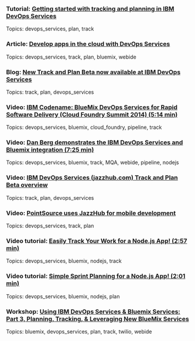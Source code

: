 ### Tutorial: [Getting started with tracking and planning in IBM DevOps Services](/tutorials/trackplan)  
Topics: devops_services, plan, track

### Article: [Develop apps in the cloud with DevOps Services](http://www.ibm.com/developerworks/library/d-bluemix-devops-services-project/)  
Topics: devops_services, track, plan, bluemix, webide

### Blog: [New Track and Plan Beta now available at IBM DevOps Services](https://jazz.net/blog/index.php/2014/05/15/track-and-plan-beta-devops-services/)  
Topics: track, plan, devops_services

### Video: [IBM Codename: BlueMix DevOps Services for Rapid Software Delivery (Cloud Foundry Summit 2014) (5:14 min)](https://www.youtube.com/watch?v=fkHSYJJ6KVs)  
Topics: devops_services, bluemix, cloud_foundry, pipeline, track 

### Video: [Dan Berg demonstrates the IBM DevOps Services and Bluemix integration (7:25 min)](https://www.youtube.com/watch?v=EHng3L2JScU)  
Topics: devops_services, bluemix, track, MQA, webide, pipeline, nodejs

### Video: [IBM DevOps Services (jazzhub.com) Track and Plan Beta overview ](https://www.youtube.com/watch?v=sKI8T6sE5b8)  
Topics: track, plan, devops_services

### Video: [PointSource uses JazzHub for mobile development ](https://www.youtube.com/watch?v=dHP7e8bTDww)  
Topics: devops_services, track, plan

### Video tutorial: [Easily Track Your Work for a Node.js App! (2:57 min)](http://youtu.be/BTNNPJ84JNw )  
Topics: devops_services, bluemix, nodejs, track

### Video tutorial: [Simple Sprint Planning for a Node.js App! (2:01 min)](http://www.youtube.com/watch?v=0TmY9tHIPfM)   
Topics: devops_services, bluemix, nodejs, plan

### Workshop: [Using IBM DevOps Services & Bluemix Services: Part 3, Planning, Tracking, & Leveraging New BlueMix Services](https://developer.ibm.com/bluemix/docs/workshops/using-ibm-devops-services-bluemix-services-part-3-planning-tracking-leveraging-new-bluemix-services/)  
Topics: bluemix, devops_services, plan, track, twilio, webide